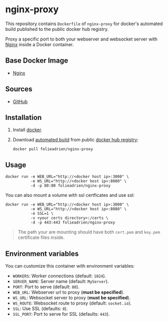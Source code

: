 # nginx-proxy

This repository contains `Dockerfile` of `nginx-proxy` for docker's automated build
published to the public docker hub registry.

Proxy a specific port to both your webserver and websocket server with
[Nginx](http://nginx.com/) inside a Docker container.

## Base Docker Image

* [Nginx](https://registry.hub.docker.com/_/nginx/)

## Sources

* [GitHub](https://github.com/folieadrien/nginx-proxy)

## Installation

1. Install [docker](http://www.docker.com).

2. Download [automated build](https://registry.hub.docker.com/u/folieadrien/nginx-proxy) from public
[docker hub registry](https://registry.hub.docker.com/):

    `docker pull folieadrien/nginx-proxy`

## Usage

    docker run -e WEB_URL="http://<docker host ip>:3000" \
               -e WS_URL="http://<docker host ip>:8080" \
               -d -p 80:80 folieadrien/nginx-proxy

You can also mount a volume with ssl certficates and use ssl:

    docker run -e WEB_URL="http://<docker host ip>:3000" \
               -e WS_URL="http://<docker host ip>:8080" \
               -e SSL=1 \
               -v <your certs directory>:/certs \
               -d -p 443:443 folieadrien/nginx-proxy

> The path your are mounting should have both `cert.pem` and `key.pem`
certificate files inside.

## Environment variables

You can customize this container with environment variables:

* `WORKERS`: Worker connections (default: `1024`).
* `SERVER_NAME`: Server name (default: `MyServer`).
* `PORT`: Port to serve (default: `80`).
* `WEB_URL`: Webserver url to proxy (**must be specified**).
* `WS_URL`: Websocket server to proxy (**must be specified**).
* `WS_ROUTE`: Websocket route to proxy (default: `socket.io`).
* `SSL`: Use SSL (defaults: `0`).
* `SSL_PORT`: Port to serve for SSL (defaults: `443`).
